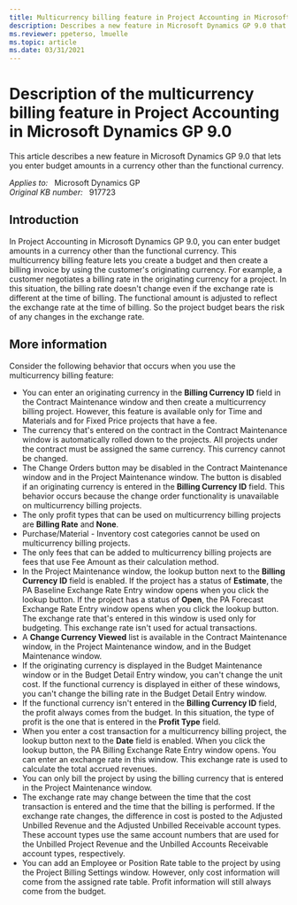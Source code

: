 ```yaml
---
title: Multicurrency billing feature in Project Accounting in Microsoft Dynamics GP 9.0
description: Describes a new feature in Microsoft Dynamics GP 9.0 that lets you enter budget amounts in a currency other than the functional currency.
ms.reviewer: ppeterso, lmuelle
ms.topic: article
ms.date: 03/31/2021
---
```

# Description of the multicurrency billing feature in Project Accounting in Microsoft Dynamics GP 9.0

This article describes a new feature in Microsoft Dynamics GP 9.0 that lets you enter budget amounts in a currency other than the functional currency.

_Applies to:_ &nbsp; Microsoft Dynamics GP  
_Original KB number:_ &nbsp; 917723

## Introduction

In Project Accounting in Microsoft Dynamics GP 9.0, you can enter budget amounts in a currency other than the functional currency. This multicurrency billing feature lets you create a budget and then create a billing invoice by using the customer's originating currency. For example, a customer negotiates a billing rate in the originating currency for a project. In this situation, the billing rate doesn't change even if the exchange rate is different at the time of billing. The functional amount is adjusted to reflect the exchange rate at the time of billing. So the project budget bears the risk of any changes in the exchange rate.

## More information

Consider the following behavior that occurs when you use the multicurrency billing feature:

- You can enter an originating currency in the **Billing Currency ID** field in the Contract Maintenance window and then create a multicurrency billing project. However, this feature is available only for Time and Materials and for Fixed Price projects that have a fee.
- The currency that's entered on the contract in the Contract Maintenance window is automatically rolled down to the projects. All projects under the contract must be assigned the same currency. This currency cannot be changed.
- The Change Orders button may be disabled in the Contract Maintenance window and in the Project Maintenance window. The button is disabled if an originating currency is entered in the **Billing Currency ID** field. This behavior occurs because the change order functionality is unavailable on multicurrency billing projects.
- The only profit types that can be used on multicurrency billing projects are **Billing Rate** and **None**.
- Purchase/Material - Inventory cost categories cannot be used on multicurrency billing projects.
- The only fees that can be added to multicurrency billing projects are fees that use Fee Amount as their calculation method.
- In the Project Maintenance window, the lookup button next to the **Billing Currency ID** field is enabled. If the project has a status of **Estimate**, the PA Baseline Exchange Rate Entry window opens when you click the lookup button. If the project has a status of **Open**, the PA Forecast Exchange Rate Entry window opens when you click the lookup button. The exchange rate that's entered in this window is used only for budgeting. This exchange rate isn't used for actual transactions.
- A **Change Currency Viewed** list is available in the Contract Maintenance window, in the Project Maintenance window, and in the Budget Maintenance window.
- If the originating currency is displayed in the Budget Maintenance window or in the Budget Detail Entry window, you can't change the unit cost. If the functional currency is displayed in either of these windows, you can't change the billing rate in the Budget Detail Entry window.
- If the functional currency isn't entered in the **Billing Currency ID** field, the profit always comes from the budget. In this situation, the type of profit is the one that is entered in the **Profit Type** field.
- When you enter a cost transaction for a multicurrency billing project, the lookup button next to the **Date** field is enabled. When you click the lookup button, the PA Billing Exchange Rate Entry window opens. You can enter an exchange rate in this window. This exchange rate is used to calculate the total accrued revenues.
- You can only bill the project by using the billing currency that is entered in the Project Maintenance window.
- The exchange rate may change between the time that the cost transaction is entered and the time that the billing is performed. If the exchange rate changes, the difference in cost is posted to the Adjusted Unbilled Revenue and the Adjusted Unbilled Receivable account types. These account types use the same account numbers that are used for the Unbilled Project Revenue and the Unbilled Accounts Receivable account types, respectively.
- You can add an Employee or Position Rate table to the project by using the Project Billing Settings window. However, only cost information will come from the assigned rate table. Profit information will still always come from the budget.
